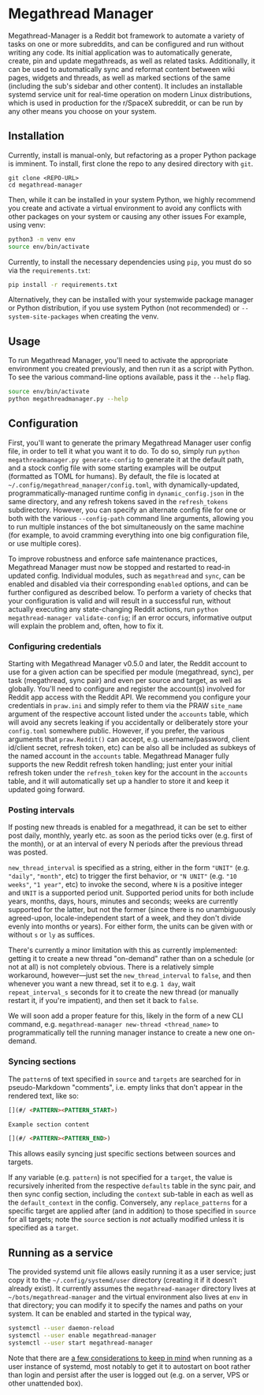 # Megathread Manager

Megathread-Manager is a Reddit bot framework to automate a variety of tasks on one or more subreddits, and can be configured and run without writing any code.
Its initial application was to automatically generate, create, pin and update megathreads, as well as related tasks.
Additionally, it can be used to automatically sync and reformat content between wiki pages, widgets and threads, as well as marked sections of the same (including the sub's sidebar and other content).
It includes an installable systemd service unit for real-time operation on modern Linux distributions, which is used in production for the r/SpaceX subreddit, or can be run by any other means you choose on your system.



## Installation

Currently, install is manual-only, but refactoring as a proper Python package is imminent.
To install, first clone the repo to any desired directory with ``git``.

```
git clone <REPO-URL>
cd megathread-manager
```

Then, while it can be installed in your system Python, we highly recommend you create and activate a virtual environment to avoid any conflicts with other packages on your system or causing any other issues
For example, using venv:

```bash
python3 -m venv env
source env/bin/activate
```

Currently, to install the necessary dependencies using `pip`, you must do so via the ``requirements.txt``:

```bash
pip install -r requirements.txt
```

Alternatively, they can be installed with your systemwide package manager or Python distribution, if you use system Python (not recommended) or ``--system-site-packages`` when creating the venv.



## Usage

To run Megathread Manager, you'll need to activate the appropriate environment you created previously, and then run it as a script with Python.
To see the various command-line options available, pass it the ``--help`` flag.

```bash
source env/bin/activate
python megathreadmanager.py --help
```



## Configuration

First, you'll want to generate the primary Megathread Manager user config file, in order to tell it what you want it to do.
To do so, simply run ``python megathreadmanager.py generate-config`` to generate it at the default path, and a stock config file with some starting examples will be output (formatted as TOML for humans).
By default, the file is located at ``~/.config/megathread_manager/config.toml``, with dynamically-updated, programmatically-managed runtime config in ``dynamic_config.json`` in the same directory, and any refresh tokens saved in the ``refresh_tokens`` subdirectory.
However, you can specify an alternate config file for one or both with the various ``--config-path`` command line arguments, allowing you to run multiple instances of the bot simultaneously on the same machine (for example, to avoid cramming everything into one big configuration file, or use multiple cores).

To improve robustness and enforce safe maintenance practices, Megathread Manager must now be stopped and restarted to read-in updated config.
Individual modules, such as ``megathread`` and ``sync``, can be enabled and disabled via their corresponding ``enabled`` options, and can be further configured as described below.
To perform a variety of checks that your configuration is valid and will result in a successful run, without actually executing any state-changing Reddit actions, run ``python megathread-manager validate-config``; if an error occurs, informative output will explain the problem and, often, how to fix it.



### Configuring credentials

Starting with Megathread Manager v0.5.0 and later, the Reddit account to use for a given action can be specified per module (megathread, sync), per task (megathread, sync pair) and even per source and target, as well as globally.
You'll need to configure and register the account(s) involved for Reddit app access with the Reddit API.
We recommend you configure your credentials in ``praw.ini`` and simply refer to them via the PRAW ``site_name`` argument of the respective account listed under the ``accounts`` table, which will avoid any secrets leaking if you accidentally or deliberately store your ``config.toml`` somewhere public.
However, if you prefer, the various arguments that ``praw.Reddit()`` can accept, e.g. username/password, client id/client secret, refresh token, etc) can be also all be included as subkeys of the named account in the ``accounts`` table.
Megathread Manager fully supports the new Reddit refresh token handling; just enter your initial refresh token under the `refresh_token` key for the account in the ``accounts`` table, and it will automatically set up a handler to store it and keep it updated going forward.


### Posting intervals

If posting new threads is enabled for a megathread, it can be set to either post daily, monthly, yearly etc. as soon as the period ticks over (e.g. first of the month), or at an interval of every N periods after the previous thread was posted.

``new_thread_interval`` is specified as a string, either in the form ``"UNIT"`` (e.g. ``"daily"``, ``"month"``, etc) to trigger the first behavior, or `"N UNIT"` (e.g. ``"10 weeks"``, ``"1 year"``, etc) to invoke the second, where ``N`` is a positive integer and ``UNIT`` is a supported period unit.
Supported period units for both include years, months, days, hours, minutes and seconds; weeks are currently supported for the latter, but not the former (since there is no unambiguously agreed-upon, locale-independent start of a week, and they don't divide evenly into months or years).
For either form, the units can be given with or without `s` or `ly` as suffices.

There's currently a minor limitation with this as currently implemented: getting it to create a new thread "on-demand" rather than on a schedule (or not at all) is not completely obvious.
There is a relatively simple workaround, however—just set the ``new_thread_interval`` to ``false``, and then whenever you want a new thread, set it to e.g. ``1 day``, wait `repeat_interval_s` seconds for it to create the new thread (or manually restart it, if you're impatient), and then set it back to ``false``.

We will soon add a proper feature for this, likely in the form of a new CLI command, e.g. ``megathread-manager new-thread <thread_name>`` to programmatically tell the running manager instance to create a new one on-demand.


### Syncing sections

The ``pattern``s of text specified in ``source`` and ``targets`` are searched for in pseudo-Markdown "comments", i.e. empty links that don't appear in the rendered text, like so:

```markdown
[](#/ <PATTERN><PATTERN_START>)

Example section content

[](#/ <PATTERN><PATTERN_END>)
```

This allows easily syncing just specific sections between sources and targets.

If any variable (e.g. ``pattern``) is not specified for a ``target``, the value is recursively inherited from the respective ``defaults`` table in the sync pair, and then sync config section, including the ``context`` sub-table in each as well as the ``default_context`` in the config.
Conversely, any ``replace_patterns`` for a specific target are applied after (and in addition) to those specified in ``source`` for all targets; note the ``source`` section is *not* actually modified unless it is specified as a ``target``.



## Running as a service

The provided systemd unit file allows easily running it as a user service; just copy it to the ``~/.config/systemd/user`` directory (creating it if it doesn't already exist).
It currently assumes the `megathread-manager` directory lives at ``~/bots/megathread-manager`` and the virtual environment also lives at ``env`` in that directory; you can modify it to specify the names and paths on your system.
It can be enabled and started in the typical way,

```bash
systemctl --user daemon-reload
systemctl --user enable megathread-manager
systemctl --user start megathread-manager
```

Note that there are [a few considerations to keep in mind](https://wiki.archlinux.org/index.php/systemd/User#Automatic_start-up_of_systemd_user_instances) when running as a user instance of systemd, most notably to get it to autostart on boot rather than login and persist after the user is logged out (e.g. on a server, VPS or other unattended box).
